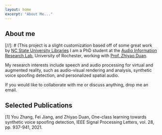 ```yaml
---
layout: home
excerpt: "About Me..."
---
```



## About me

[//]: # (This project is a slight customization based off of some great work by [NC State University Libraries](https://www.lib.ncsu.edu/. )
I am a PhD student at the [Audio Information Research Lab](https://labsites.rochester.edu/air/), University of Rochester, working with [Prof. Zhiyao Duan](https://hajim.rochester.edu/ece/sites/zduan/).

My research interests include 
speech and audio processing for virtual and augmented reality, 
such as audio-visual rendering and analysis, synthetic voice spoofing detection, and personalized spatial audio.

If you would like to collaborate with me or discuss anything, drop me an email.

## Selected Publications
[1] You Zhang, Fei Jiang, and Zhiyao Duan, One-class learning towards synthetic voice spoofing detection, IEEE Signal Processing Letters, vol. 28, pp. 937-941, 2021.
  
